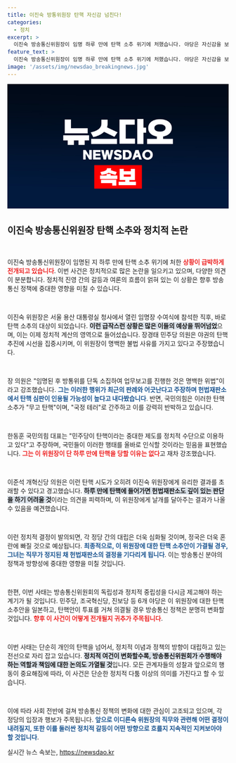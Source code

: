 ```yaml
---
title: 이진숙 방통위원장 탄핵 자신감 넘친다!
categories:
  - 정치
excerpt: >
  이진숙 방송통신위원장이 임명 하루 만에 탄핵 소추 위기에 처했습니다. 야당은 자신감을 보이는 반면, 탄핵안이 각하될 경우 오히려 위원장에게 힘을 실어줄 것이라는 전망이 나옵니다. 과연 이 위원장의 운명은?
feature_text: >
  이진숙 방송통신위원장이 임명 하루 만에 탄핵 소추 위기에 처했습니다. 야당은 자신감을 보이는 반면, 탄핵안이 각하될 경우 오히려 위원장에게 힘을 실어줄 것이라는 전망이 나옵니다. 과연 이 위원장의 운명은?
image: '/assets/img/newsdao_breakingnews.jpg'
---
```


<p><img src="/assets/img/newsdao_breakingnews.jpg" alt="pcversion 속보" /></p>

<h2 data-ke-size="size26">이진숙 방송통신위원장 탄핵 소추와 정치적 논란</h2>

<p data-ke-size="size16">&nbsp;</p>

<p>이진숙 방송통신위원장이 임명된 지 하루 만에 탄핵 소추 위기에 처한 <b><span style="color: #ee2323;">상황이 급박하게 전개되고 있습니다</span></b>. 이번 사건은 정치적으로 많은 논란을 일으키고 있으며, 다양한 의견이 분분합니다. 정치적 진영 간의 갈등과 여론의 흐름이 얽혀 있는 이 상황은 향후 방송통신 정책에 중대한 영향을 미칠 수 있습니다.</p>

<p data-ke-size="size16">&nbsp;</p>

<p>이진숙 위원장은 서울 용산 대통령실 청사에서 열린 임명장 수여식에 참석한 직후, 바로 탄핵 소추의 대상이 되었습니다. <b><span style="background-color: #21538527;">이런 급작스런 상황은 많은 이들의 예상을 뛰어넘었</span></b>으며, 이는 이제 정치적 계산의 영역으로 들어섰습니다. 장경태 민주당 의원은 야권의 탄핵 추진에 시선을 집중시키며, 이 위원장이 명백한 불법 사유를 가지고 있다고 주장했습니다.</p>

<p data-ke-size="size16">&nbsp;</p>

<p>장 의원은 "임명된 후 방통위를 단독 소집하여 업무보고를 진행한 것은 명백한 위법"이라고 강조했습니다. <b><span style="color: #1a5490;">그는 이러한 행위가 최근의 판례와 어긋난다고 주장하며 헌법재판소에서 탄핵 심판이 인용될 가능성이 높다고 내다봤습니다</span></b>. 반면, 국민의힘은 이러한 탄핵 소추가 "무고 탄핵"이며, "국정 테러"로 간주하고 이를 강력히 반박하고 있습니다.</p>

<p data-ke-size="size16">&nbsp;</p>

<p>한동훈 국민의힘 대표는 "민주당이 탄핵이라는 중대한 제도를 정치적 수단으로 이용하고 있다"고 주장하며, 국민들이 이러한 행태를 올바로 인식할 것이라는 믿음을 표현했습니다. <b><span style="color: #ee2323;">그는 이 위원장이 단 하루 만에 탄핵을 당할 이유는 없다</span></b>고 재차 강조했습니다.</p>

<p data-ke-size="size16">&nbsp;</p>

<p>이준석 개혁신당 의원은 이런 탄핵 시도가 오히려 이진숙 위원장에게 유리한 결과를 초래할 수 있다고 경고했습니다. <b><span style="background-color: #21538527;">하루 만에 탄핵에 들어가면 헌법재판소도 깊이 있는 판단을 하기 어려울 것</span></b>이라는 의견을 피력하며, 이 위원장에게 날개를 달아주는 결과가 나올 수 있음을 예견했습니다.</p>

<p data-ke-size="size16">&nbsp;</p>

<p>이런 정치적 결정이 발의되면, 각 정당 간의 대립은 더욱 심화될 것이며, 정국은 더욱 혼란에 빠질 것으로 예상됩니다. <b><span style="color: #1a5490;">최종적으로, 이 위원장에 대한 탄핵 소추안이 가결될 경우, 그녀는 직무가 정지된 채 헌법재판소의 결정을 기다리게 됩니다</span></b>. 이는 방송통신 분야의 정책과 방향성에 중대한 영향을 미칠 것입니다.</p>

<p data-ke-size="size16">&nbsp;</p>

<p>한편, 이번 사태는 방송통신위원회의 독립성과 정치적 중립성을 다시금 제고해야 하는 계기가 될 것입니다. 민주당, 조국혁신당, 진보당 등 6개 야당은 이 위원장에 대한 탄핵소추안을 일본하고, 탄핵안이 투표를 거쳐 의결될 경우 방송통신 정책은 분명히 변화할 것입니다. <b><span style="color: #ee2323;">향후 이 사건이 어떻게 전개될지 귀추가 주목됩니다</span></b>.</p>

<p data-ke-size="size16">&nbsp;</p>

<p>이번 사태는 단순히 개인의 탄핵을 넘어서, 정치적 이념과 정책의 방향이 대립하고 있는 전선으로 자리 잡고 있습니다. <b><span style="background-color: #21538527;">정치적 여건이 변화할수록, 방송통신위원회가 수행해야 하는 역할과 책임에 대한 논의도 가열될 것</span></b>입니다. 모든 관계자들의 성찰과 앞으로의 행동이 중요해짐에 따라, 이 사건은 단순한 정치적 다툼 이상의 의미를 가진다고 할 수 있습니다.</p>

<p data-ke-size="size16">&nbsp;</p>

<p>이에 따라 사회 전반에 걸쳐 방송통신 정책의 변화에 대한 관심이 고조되고 있으며, 각 정당의 입장과 행보가 주목됩니다. <b><span style="color: #1a5490;">앞으로 이디른숙 위원장의 직무와 관련해 어떤 결정이 내려질지, 또한 이를 둘러싼 정치적 갈등이 어떤 방향으로 흐를지 지속적인 지켜보아야 할 것입니다</span></b>.</p>
실시간 뉴스 속보는, <a href="https://newsdao.kr" rel="dofollow">https://newsdao.kr</a>


